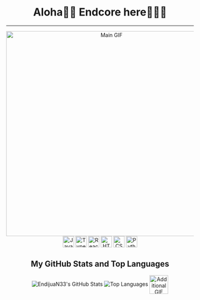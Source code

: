 <h1 align="center">Aloha👋🏻 Endcore here🧑🏻‍💻</h1>
<hr/>

<div align="center">
  <img height="550" src="https://camo.githubusercontent.com/0499a9d17248b0ef56dae9a63b09b16cc07d7a02f579fdc0a7cb81975dafbebb/68747470733a2f2f6d69726f2e6d656469756d2e636f6d2f6d61782f3638302f302a37513379765349765f7430696f4a2d5a2e676966" alt="Main GIF" />
</div>

<div align="center">
  <img src="https://cdn.jsdelivr.net/gh/devicons/devicon/icons/javascript/javascript-original.svg" height="30" alt="JavaScript Logo" />
  <img src="https://cdn.jsdelivr.net/gh/devicons/devicon/icons/typescript/typescript-original.svg" height="30" alt="TypeScript Logo" />
  <img src="https://cdn.jsdelivr.net/gh/devicons/devicon/icons/react/react-original.svg" height="30" alt="React Logo" />
  <img src="https://cdn.jsdelivr.net/gh/devicons/devicon/icons/html5/html5-original.svg" height="30" alt="HTML5 Logo" />
  <img src="https://cdn.jsdelivr.net/gh/devicons/devicon/icons/css3/css3-original.svg" height="30" alt="CSS3 Logo" />
  <img src="https://cdn.jsdelivr.net/gh/devicons/devicon/icons/python/python-original.svg" height="30" alt="Python Logo" />
</div>

<div align="center">
  <h2>My GitHub Stats and Top Languages</h2>
  <img src="https://github-readme-stats.vercel.app/api?username=EndijuaN33&show_icons=true&theme=tokyonight" alt="EndijuaN33's GitHub Stats" />
  <img src="https://github-readme-stats.vercel.app/api/top-langs/?username=EndijuaN33&layout=donut&theme=tokyonight&show_icons=true" alt="Top Languages" />
  <img align="center" height="50" src="https://i.gifer.com/XwYs.gif" alt="Additional GIF" />
</div>
